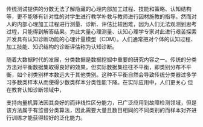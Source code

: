 

传统测试提供的分数无法了解隐藏的心理内部加工过程、技能和策略、认知结构等，更不能够有针对性的对学生进行教学补救与教师进行因材施教的指导。然而对人的内部心理加工过程进行测量、诊断、评估比较困难，因为人们无法观测到思考过程，只能得到解答结果。为此大量心理测量、认知心理学专家对此进行艰苦探索开发具有认知诊断功能的心理计量模型（CDM）。人们通常把对个体的认知过程、加工技能、知识结构的诊断评估称为认知诊断。

随着大数据时代的发展，分类数据是数据挖掘中重要的研究内容之一。传统的分类方法对平衡数据集取得良好的效果，但实际数据集往往不平衡，即类别分布不平衡，如个别类别样本数远大于其他类别。这种不平衡自然会导致传统分类器过多学习多数类样本从而使得少数类样本分类性能下降。在实际应用中，人们更关心
但在教育认知诊断领域中，




支持向量机算法因其良好的而非线性区分能力，已广泛应用到故障检测领域，但是该方法属于有监督分类算法，因此需要大量且数目相同的不同类别的而样本对齐进行训练才能获得较好的泛化能力。